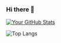 ### Hi there 👋

[![Your GitHub Stats](https://github-readme-stats.vercel.app/api?username=grunde1234&show_icons=true&theme=radical)](https://github.com/YourGitHubUsername)

![Top Langs](https://github-readme-stats.vercel.app/api/top-langs/username=grunde1234&hide_progress=true)

